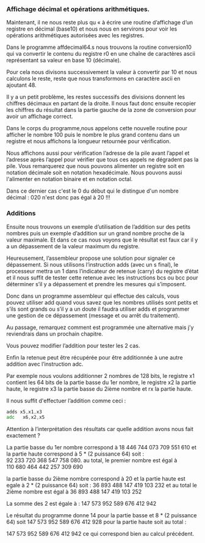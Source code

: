 ### Affichage décimal et opérations arithmétiques.

Maintenant, il ne nous reste plus qu « à écrire une routine d’affichage d’un registre en décimal (base10) et nous nous en servirons pour voir les opérations arithmétiques autorisées avec les registres.

Dans le programme affdecimal64.s nous trouvons la routine conversion10 qui va convertir le contenu du registre r0 en une chaîne de caractères ascii représentant sa valeur en base 10 (décimale).

Pour cela nous divisons successivement la valeur à convertir par 10 et nous calculons le reste, reste que nous transformons en caractère ascii en ajoutant 48.

Il y a un petit problème, les restes successifs des divisions donnent les chiffres décimaux en partant de la droite. Il nous faut donc ensuite recopier les chiffres du résultat dans la partie gauche de la zone de conversion pour avoir un affichage correct.

Dans le corps du programme,nous appelons cette nouvelle routine pour afficher le nombre 100 puis le nombre le plus grand contenu dans un registre et nous affichons la longueur retournée pour vérification.

Nous affichons aussi pour vérification l’adresse de la pile avant l’appel et l’adresse après l’appel pour vérifier que tous ces appels ne dégradent pas la pile.
Vous remarquerez que nous pouvons alimenter un registre soit en notation décimale soit en notation hexadécimale. Nous pouvons aussi l'alimenter en notation binaire et en notation octal.

Dans ce dernier cas c'est le 0 du début qui le distingue d'un nombre décimal : 020 n'est donc pas égal à 20 !!!

### Additions

Ensuite nous trouvons un exemple d’utilisation de l’addition sur des petits nombres puis un exemple d’addition sur un grand nombre proche de la valeur maximale. Et dans ce cas nous voyons que le résultat est faux car il y a un dépassement de la valeur maximum du registre.

Heureusement, l’assembleur propose une solution pour signaler ce dépassement. Si nous utilisons l’instruction adds (avec un s final), le processeur mettra un 1 dans l’indicateur de retenue (carry) du registre d’état et il nous suffit de tester cette retenue avec les instructions bcs ou bcc pour déterminer s’il y a dépassement et prendre les mesures qui s’imposent.

Donc dans un programme assembleur qui effectue des calculs, vous pouvez utiliser add quand vous savez que les nombres utilisés sont petits et s’ils sont grands ou s’il y a un doute il faudra utiliser adds et programmer une gestion de ce dépassement (message et ou arrêt du traitement).

Au passage, remarquez comment est programmée une alternative mais j’y reviendrais dans un prochain chapitre.

Vous pouvez modifier l’addition pour tester les 2 cas.

Enfin la retenue peut être récupérée pour être additionnée à une autre addition avec l’instruction adc.

Par exemple nous voulons additionner 2 nombres de 128 bits, le registre x1 contient les 64 bits de la partie basse du 1er nombre, le registre x2 la partie haute, le registre x3 la partie basse du 2ième nombre et rx la partie haute.

Il nous suffit d'effectuer l’addition comme ceci :
```asm
adds x5,x1,x3
adc   x6,x2,x5
```
Attention à l’interprétation des résultats car quelle addition avons nous fait exactement ? 

La partie basse du 1er nombre correspond à 18 446 744 073 709 551 610 et la partie haute correspond à 5 * (2 puissance 64) soit : 92 233 720 368 547 758 080.
au total, le premier nombre est égal à 110 680 464 442 257 309 690

la partie basse du 2ième nombre correspond à 20 et la partie haute est egale à 2 * (2 puissance 64) soit : 36 893 488 147 419 103 232 et au total le 2ième nombre est égal à 36 893 488 147 419 103 252

La somme des 2 est égale à : 147 573 952 589 676 412 942

Le résultat du programme donne 14 pour la partie basse et 8 * (2 puissance 64) soit 147 573 952 589 676 412 928 pour la partie haute soit au total :

147 573 952 589 676 412 942 ce qui correspond bien au calcul précédent.

